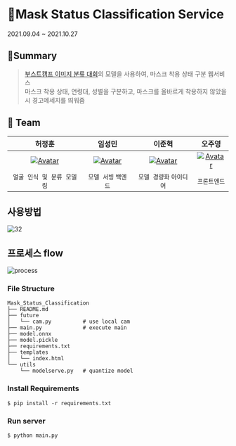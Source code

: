 # 🌟Mask Status Classification Service

2021.09.04 ~ 2021.10.27

## 📑Summary

> [부스트캠프 이미지 분류 대회](https://github.com/boostcampaitech2/image-classification-level1-12/tree/master)의 모델을 사용하여, 마스크 착용 상태 구분 웹서비스  
> 마스크 착용 상태, 연령대, 성별을 구분하고, 마스크를 올바르게 착용하지 않았을 시 경고메세지를 띄워줌  

## 👋 Team

|                            허정훈                            |                            임성민                            |                            이준혁                            |                            오주영                            |
| :----------------------------------------------------------: | :----------------------------------------------------------: | :----------------------------------------------------------: | :----------------------------------------------------------: |
| [![Avatar](https://avatars.githubusercontent.com/u/54921730?v=4)](https://github.com/herjh0405) | [![Avatar](https://avatars.githubusercontent.com/u/49228132?v=4)](https://github.com/mickeyshoes) | [![Avatar](https://avatars.githubusercontent.com/u/49234207?v=4)](https://github.com/kmouleejunhyuk) | [![Avatar](https://avatars.githubusercontent.com/u/69762559?v=4)](https://github.com/Jy0923) |
|                  `얼굴 인식 및 분류 모델링`                  |                     `모델 서빙` `백엔드`                     |                   `모델 경량화` `아이디어`                   |                         `프론트엔드`                         |

## 사용방법
![32](https://user-images.githubusercontent.com/49234207/138724656-beb67505-76c9-4bb6-85cf-f258c7cba173.png)
  

## 프로세스 flow
![process](https://user-images.githubusercontent.com/49234207/138725376-95a17c4e-d0d0-426e-bab0-fe7ce502f3ac.png)
  

### File Structure
```text
Mask_Status_Classification
├── README.md
├── future
│   └── cam.py          # use local cam
├── main.py             # execute main
├── model.onnx
├── model.pickle
├── requirements.txt
├── templates
│   └── index.html
└── utils
    └── modelserve.py   # quantize model
```

### Install Requirements
```
$ pip install -r requirements.txt
```

### Run server

```
$ python main.py
```
